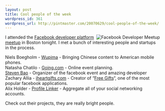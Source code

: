 ```yaml
--- 
layout: post
title: Cool people of the week
wordpress_id: 361
wordpress_url: http://pintmaster.com/20070629/cool-people-of-the-week/
---
```

<p><img src="http://topstartup.com/wp-content/uploads/2007/06/n2418158071_4115.thumbnail.jpg" alt="Facebook Developer Meetup" align="right" />I attended the <a href="http://www.facebook.com/event.php?eid=2418158071">Facebook developer platform meetup</a> in Boston tonight. I met a bunch of interesting people and startups in the process.</p>
<p>Niels Boegholm - <a href="http://wupima.com/">Wupima</a> - Bringing Chinese content to American mobile phones.<br />
Natasha Chatilo - <a href="http://going.com">Going.com</a> - Online event planning.<br />
<a href="http://stevenbao.com">Steven Bao</a> - Organizer of the facebook event and amazing developer<br />
Zachary Allia - <a href="http://iheartgifts.com">iheartgifts.com</a> - Creator of &ldquo;<a href="http://apps.facebook.com/freegifts/">Free Gifts</a>&ldquo;, one of the most popular facebook applications.<br />
Alix Holder - <a href="http://profilelinker.com">Profile Linker</a> - Aggregate all of your social networking accounts.</p>
<p>Check out their projects, they are really bright people.</p>
